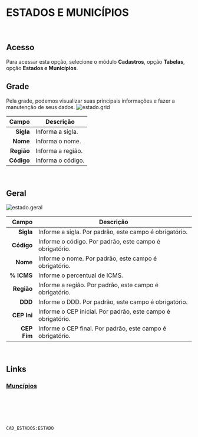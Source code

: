 # ESTADOS E MUNICÍPIOS
<br>

## Acesso
Para acessar esta opção, selecione o módulo **Cadastros**, opção **Tabelas**, opção **Estados e Municípios**.
<br>

## Grade
Pela grade, podemos visualizar suas principais informações e fazer a manutenção de seus dados.
![estado.grid](https://raw.githubusercontent.com/netforcews/docs-siscom/master/cadastros/imagens/estado.grid.png)

Campo | Descrição
--:|---
**Sigla** | Informa a sigla.
**Nome** | Informa o nome.
**Região** | Informa a região.
**Código** | Informa o código.
<br>

## Geral
![estado.geral](https://raw.githubusercontent.com/netforcews/docs-siscom/master/cadastros/imagens/estado.geral.png)

Campo | Descrição
--:|---
**Sigla** | Informe a sigla. Por padrão, este campo é obrigatório.
**Código** | Informe o código. Por padrão, este campo é obrigatório.
**Nome** | Informe o nome. Por padrão, este campo é obrigatório.
**% ICMS** | Informe o percentual de ICMS.
**Região** | Informe a região. Por padrão, este campo é obrigatório.
**DDD** | Informe o DDD. Por padrão, este campo é obrigatório.
**CEP Ini** | Informe o CEP inicial. Por padrão, este campo é obrigatório.
**CEP Fim** | Informe o CEP final. Por padrão, este campo é obrigatório.
<br>

## Links
### [Muncípios](/geral/municipio.md)
<br>
<br>
<br>
<br>

```CAD_ESTADOS:ESTADO```
